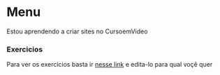 # Menu

Estou aprendendo a criar sites no CursoemVideo

<h3>Exercicios</h3>
Para ver os exercicios basta ir <a href="https://testewilliamalmeid.github.io/html-css-javascript/" target="_blank">nesse link</a> e edita-lo para qual voçê quer